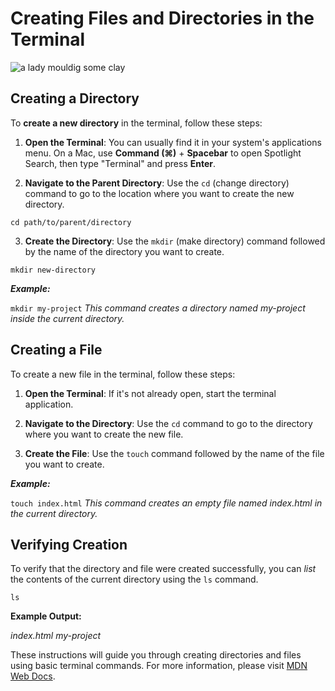 # Creating Files and Directories in the Terminal

![a lady mouldig some clay](https://plus.unsplash.com/premium_photo-1676142741203-9a2b9373175d?w=800&auto=format&fit=crop&q=60&ixlib=rb-4.0.3&ixid=M3wxMjA3fDB8MHxzZWFyY2h8MXx8Y3JlYXRlfGVufDB8fDB8fHww)

## Creating a Directory

To **create a new directory** in the terminal, follow these steps:

1. **Open the Terminal**: You can usually find it in your system's applications menu. On a Mac, use **Command (⌘)** + **Spacebar** to open Spotlight Search, then type "Terminal" and press **Enter**.


2. **Navigate to the Parent Directory**: Use the `cd` (change directory) command to go to the location where you want to create the new directory.

`cd path/to/parent/directory`

3. **Create the Directory**: Use the `mkdir` (make directory) command followed by the name of the directory you want to create.

`mkdir new-directory`

___Example:___

`mkdir my-project`
_This command creates a directory named my-project inside the current directory._

## Creating a File
To create a new file in the terminal, follow these steps:

1. **Open the Terminal**: If it's not already open, start the terminal application.

2. **Navigate to the Directory**: Use the `cd` command to go to the directory where you want to create the new file.

3. **Create the File**: Use the `touch` command followed by the name of the file you want to create.

___Example:___

`touch index.html`
_This command creates an empty file named index.html in the current directory._

## Verifying Creation
To verify that the directory and file were created successfully, you can _list_ the contents of the current directory using the `ls` command.

`ls`

**Example Output:**

_index.html  my-project_

These instructions will guide you through creating directories and files using basic terminal commands. For more information, please visit [MDN Web Docs](https://developer.mozilla.org/en-US/docs/Learn/Tools_and_testing/Understanding_client-side_tools/Command_line).